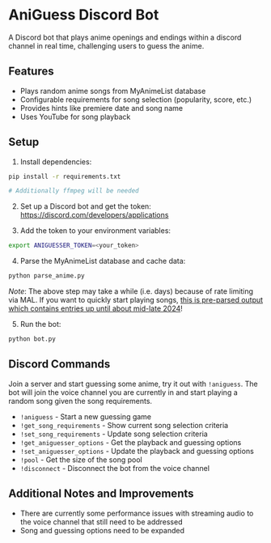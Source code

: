 # AniGuess Discord Bot

A Discord bot that plays anime openings and endings within a discord channel in real time, challenging users to guess the anime.

## Features

- Plays random anime songs from MyAnimeList database
- Configurable requirements for song selection (popularity, score, etc.)
- Provides hints like premiere date and song name
- Uses YouTube for song playback

## Setup

1. Install dependencies:

```bash
pip install -r requirements.txt

# Additionally ffmpeg will be needed
```


2. Set up a Discord bot and get the token: https://discord.com/developers/applications

3. Add the token to your environment variables:

```bash
export ANIGUESSER_TOKEN=<your_token>
```

4. Parse the MyAnimeList database and cache data:

```bash
python parse_anime.py
```

*Note*: The above step may take a while (i.e. days) because of rate limiting via MAL. If you want to quickly start playing songs, [this is pre-parsed output which contains entries up until about mid-late 2024](https://drive.google.com/file/d/1hJ6RfZP5wrxuKmmyRdxXN8rjUyaLnSf2/view?usp=sharing)!

5. Run the bot:

```bash
python bot.py
```

## Discord Commands

Join a server and start guessing some anime, try it out with `!aniguess`. The bot will join the voice channel you are currently in and start playing a random song given the song requirements.

- `!aniguess` - Start a new guessing game
- `!get_song_requirements` - Show current song selection criteria
- `!set_song_requirements` - Update song selection criteria
- `!get_aniguesser_options` - Get the playback and guessing options
- `!set_aniguesser_options` - Update the playback and guessing options
- `!pool` - Get the size of the song pool
- `!disconnect` - Disconnect the bot from the voice channel

## Additional Notes and Improvements

- There are currently some performance issues with streaming audio to the voice channel that still need to be addressed
- Song and guessing options need to be expanded
